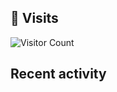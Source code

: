 <!--image-->

## 👀 Visits
![Visitor Count](https://profile-counter.glitch.me/ifndev/count.svg)

## Recent activity
<!--START_SECTION:activity-->
